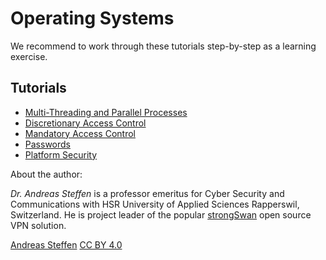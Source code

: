 # Operating Systems

We recommend to work through these tutorials step-by-step as a learning exercise.

## Tutorials

* [Multi-Threading and Parallel Processes](Multi-Threading.md)
* [Discretionary Access Control](Discretionary_Access_Control.md)
* [Mandatory Access Control](Mandatory_Access_Control.md)
* [Passwords](Passwords.md)
* [Platform Security](Platform_Security.md)

About the author:

*Dr. Andreas Steffen* is a professor emeritus for Cyber Security and Communications with HSR University of Applied Sciences Rapperswil, Switzerland. He is project leader of the popular [strongSwan][SS] open source VPN solution.

[Andreas Steffen][AS] [CC BY 4.0][CC]

[AS]: mailto:andreas.steffen@strongsec.net
[CC]: http://creativecommons.org/licenses/by/4.0/
[SS]: https://www.strongswan.org
